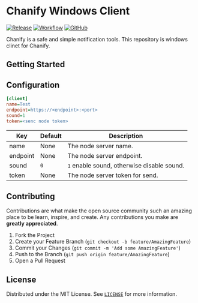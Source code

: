 # Chanify Windows Client

[![Release](https://img.shields.io/github/v/release/chanify/chanify-win?logo=github&style=flat-square)](https://github.com/chanify/chanify-win/releases/latest)
[![Workflow](https://img.shields.io/github/workflow/status/chanify/chanify-win/ci?label=build&logo=github&style=flat-square)](https://github.com/chanify/chanify-win/actions?workflow=ci)
[![GitHub](https://img.shields.io/github/license/chanify/chanify-win?style=flat-square)](LICENSE)

Chanify is a safe and simple notification tools. This repository is windows clinet for Chanify.

## Getting Started

## Configuration

```ini
[client]
name=Test
endpoint=https://<endpoint>:<port>
sound=1
token=<senc node token>
```

| Key      | Default | Description                                 |
| -------- | ------- | ------------------------------------------- |
| name     | None    | The node server name.                       |
| endpoint | None    | The node server endpoint.                   |
| sound    | `0`     | `1` enable sound, otherwise disable sound.  |
| token    | None    | The node server token for send.             |

## Contributing

Contributions are what make the open source community such an amazing place to be learn, inspire, and create. Any contributions you make are **greatly appreciated**.

1. Fork the Project
2. Create your Feature Branch (`git checkout -b feature/AmazingFeature`)
3. Commit your Changes (`git commit -m 'Add some AmazingFeature'`)
4. Push to the Branch (`git push origin feature/AmazingFeature`)
5. Open a Pull Request

## License

Distributed under the MIT License. See [`LICENSE`](LICENSE) for more information.

